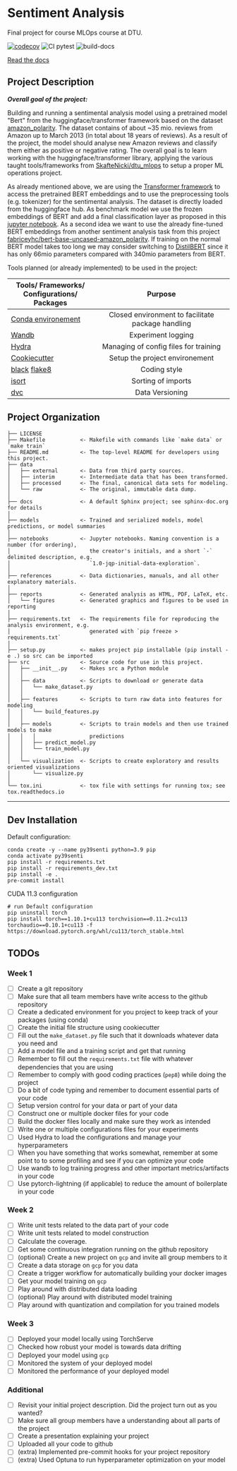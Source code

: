 Sentiment Analysis
==============================

Final project for course MLOps course at DTU. 

[![codecov](https://codecov.io/gh/johannespischinger/senti_anal/branch/master/graph/badge.svg?token=CI49NOMH1J)](https://codecov.io/gh/johannespischinger/senti_anal)
![CI pytest](https://github.com/johannespischinger/senti_anal/actions/workflows/python_pip_unittests_lint.yml/badge.svg)
![build-docs](https://github.com/johannespischinger/senti_anal/actions/workflows/build-docs-ghpages.yml/badge.svg)

[Read the docs](https://johannespischinger.github.io/senti_anal/)

Project Description
------------

**_Overall goal of the project:_**

Building and running a sentimental analysis model using a pretrained model "Bert" from the huggingface/transformer 
framework based on the dataset [amazon_polarity](https://huggingface.co/datasets/amazon_polarity).
The dataset contains of about ~35 mio. reviews from Amazon up to March 2013 (in total about 18 years of reviews). 
As a result of the project, the model should analyse new Amazon reviews and classify them either as positive or 
negative rating. 
The overall goal is to learn working with the huggingface/transformer library, applying the various taught 
tools/frameworks from [SkafteNicki/dtu_mlops](https://github.com/SkafteNicki/dtu_mlops) 
to setup a proper ML operations project. 

As already mentioned above, we are using the [Transformer framework](https://github.com/huggingface/transformers) 
to access the pretrained BERT embeddings and to use the preprocessing tools (e.g. tokenizer) for the sentimental analysis. 
The dataset is  directly loaded from the huggingface hub. 
As benchmark model we use the frozen embeddings of BERT and add a final classification layer as proposed in this 
[jupyter notebook](https://github.com/Nitesh0406/-Fine-Tuning-BERT-base-for-Sentiment-Analysis./blob/main/BERT_Sentiment.ipynb).
As a second idea we want to use the already fine-tuned BERT embeddings from another sentiment analysis task from this 
project [fabriceyhc/bert-base-uncased-amazon_polarity](https://huggingface.co/fabriceyhc/bert-base-uncased-amazon_polarity/tree/main).
If training on the normal BERT model takes too long we may consider switching to 
[DistilBERT](https://medium.com/huggingface/distilbert-8cf3380435b5) since it has only 66mio 
parameters compared with 340mio parameters from BERT.

Tools planned (or already implemented) to be used in the project:

| Tools/ Frameworks/<br/>Configurations/ Packages                                                                                     |                      Purpose                      |
|---------------------------------------------------------------------------------------                                              |:-------------------------------------------------:|
| [Conda environement](https://docs.conda.io/en/latest/)                                                                              | Closed environment to facilitate package handling |
| [Wandb](https://wandb.ai/site)                                                                                                      |                Experiment logging                 |
| [Hydra](https://hydra.cc/docs/intro/)                                                                                               |       Managing of config files for training       | 
| [Cookiecutter](https://github.com/cookiecutter/cookiecutter)                                                                        |          Setup the project environement           |
| [black](https://github.com/psf/black/commit/61fe8418cc868723759fb08d76adab1542bb7630) [flake8](https://flake8.pycqa.org/en/latest/) |                   Coding style                    |
| [isort](https://github.com/PyCQA/isort)                                                                                             |                Sorting of imports                 |
|[dvc](https://dvc.org)                                                                                                              |                   Data Versioning                 |






Project Organization
------------

    ├── LICENSE
    ├── Makefile           <- Makefile with commands like `make data` or `make train`
    ├── README.md          <- The top-level README for developers using this project.
    ├── data
    │   ├── external       <- Data from third party sources.
    │   ├── interim        <- Intermediate data that has been transformed.
    │   ├── processed      <- The final, canonical data sets for modeling.
    │   └── raw            <- The original, immutable data dump.
    │
    ├── docs               <- A default Sphinx project; see sphinx-doc.org for details
    │
    ├── models             <- Trained and serialized models, model predictions, or model summaries
    │
    ├── notebooks          <- Jupyter notebooks. Naming convention is a number (for ordering),
    │                         the creator's initials, and a short `-` delimited description, e.g.
    │                         `1.0-jqp-initial-data-exploration`.
    │
    ├── references         <- Data dictionaries, manuals, and all other explanatory materials.
    │
    ├── reports            <- Generated analysis as HTML, PDF, LaTeX, etc.
    │   └── figures        <- Generated graphics and figures to be used in reporting
    │
    ├── requirements.txt   <- The requirements file for reproducing the analysis environment, e.g.
    │                         generated with `pip freeze > requirements.txt`
    │
    ├── setup.py           <- makes project pip installable (pip install -e .) so src can be imported
    ├── src                <- Source code for use in this project.
    │   ├── __init__.py    <- Makes src a Python module
    │   │
    │   ├── data           <- Scripts to download or generate data
    │   │   └── make_dataset.py
    │   │
    │   ├── features       <- Scripts to turn raw data into features for modeling
    │   │   └── build_features.py
    │   │
    │   ├── models         <- Scripts to train models and then use trained models to make
    │   │   │                 predictions
    │   │   ├── predict_model.py
    │   │   └── train_model.py
    │   │
    │   └── visualization  <- Scripts to create exploratory and results oriented visualizations
    │       └── visualize.py
    │
    └── tox.ini            <- tox file with settings for running tox; see tox.readthedocs.io


--------
## Dev Installation

Default configuration:
```
conda create -y --name py39senti python=3.9 pip
conda activate py39senti
pip install -r requirements.txt
pip install -r requirements_dev.txt
pip install -e .
pre-commit install
```

CUDA 11.3 configuration
```
# run Default configuration
pip uninstall torch
pip install torch==1.10.1+cu113 torchvision==0.11.2+cu113 torchaudio==0.10.1+cu113 -f https://download.pytorch.org/whl/cu113/torch_stable.html
```

## TODOs
### Week 1

- [ ] Create a git repository
- [ ] Make sure that all team members have write access to the github repository
- [ ] Create a dedicated environment for you project to keep track of your packages (using conda)
- [ ] Create the initial file structure using cookiecutter
- [ ] Fill out the `make_dataset.py` file such that it downloads whatever data you need and 
- [ ] Add a model file and a training script and get that running
- [ ] Remember to fill out the `requirements.txt` file with whatever dependencies that you are using
- [ ] Remember to comply with good coding practices (`pep8`) while doing the project
- [ ] Do a bit of code typing and remember to document essential parts of your code
- [ ] Setup version control for your data or part of your data
- [ ] Construct one or multiple docker files for your code
- [ ] Build the docker files locally and make sure they work as intended
- [ ] Write one or multiple configurations files for your experiments
- [ ] Used Hydra to load the configurations and manage your hyperparameters
- [ ] When you have something that works somewhat, remember at some point to to some profiling and see if you can optimize your code
- [ ] Use wandb to log training progress and other important metrics/artifacts in your code
- [ ] Use pytorch-lightning (if applicable) to reduce the amount of boilerplate in your code

### Week 2

- [ ] Write unit tests related to the data part of your code
- [ ] Write unit tests related to model construction
- [ ] Calculate the coverage.
- [ ] Get some continuous integration running on the github repository
- [ ] (optional) Create a new project on `gcp` and invite all group members to it
- [ ] Create a data storage on `gcp` for you data
- [ ] Create a trigger workflow for automatically building your docker images
- [ ] Get your model training on `gcp`
- [ ] Play around with distributed data loading
- [ ] (optional) Play around with distributed model training
- [ ] Play around with quantization and compilation for you trained models

### Week 3

- [ ] Deployed your model locally using TorchServe
- [ ] Checked how robust your model is towards data drifting
- [ ] Deployed your model using `gcp`
- [ ] Monitored the system of your deployed model
- [ ] Monitored the performance of your deployed model

### Additional

- [ ] Revisit your initial project description. Did the project turn out as you wanted?
- [ ] Make sure all group members have a understanding about all parts of the project
- [ ] Create a presentation explaining your project
- [ ] Uploaded all your code to github
- [ ] (extra) Implemented pre-commit hooks for your project repository
- [ ] (extra) Used Optuna to run hyperparameter optimization on your model
